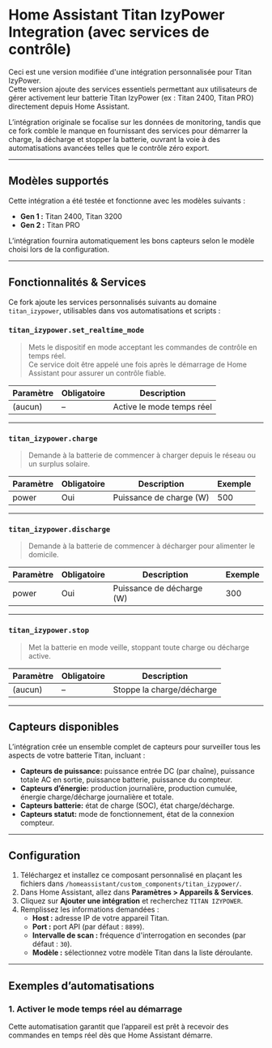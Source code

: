 # Home Assistant Titan IzyPower Integration (avec services de contrôle)

Ceci est une version modifiée d'une intégration personnalisée pour Titan IzyPower.  
Cette version ajoute des services essentiels permettant aux utilisateurs de gérer activement leur batterie Titan IzyPower (ex : Titan 2400, Titan PRO) directement depuis Home Assistant.

L’intégration originale se focalise sur les données de monitoring, tandis que ce fork comble le manque en fournissant des services pour démarrer la charge, la décharge et stopper la batterie, ouvrant la voie à des automatisations avancées telles que le contrôle zéro export.

---

## Modèles supportés

Cette intégration a été testée et fonctionne avec les modèles suivants :

- **Gen 1 :** Titan 2400, Titan 3200
- **Gen 2 :** Titan PRO  

L’intégration fournira automatiquement les bons capteurs selon le modèle choisi lors de la configuration.

---

## Fonctionnalités & Services

Ce fork ajoute les services personnalisés suivants au domaine `titan_izypower`, utilisables dans vos automatisations et scripts :

### `titan_izypower.set_realtime_mode`  
> Mets le dispositif en mode acceptant les commandes de contrôle en temps réel.  
> Ce service doit être appelé une fois après le démarrage de Home Assistant pour assurer un contrôle fiable.

| Paramètre | Obligatoire | Description                |
|-----------|-------------|----------------------------|
| (aucun)   | –           | Active le mode temps réel  |

---

### `titan_izypower.charge`  
> Demande à la batterie de commencer à charger depuis le réseau ou un surplus solaire.

| Paramètre | Obligatoire | Description             | Exemple |
|-----------|-------------|-------------------------|---------|
| power     | Oui         | Puissance de charge (W) | 500     |

---

### `titan_izypower.discharge`  
> Demande à la batterie de commencer à décharger pour alimenter le domicile.

| Paramètre | Obligatoire | Description                  | Exemple  |
|-----------|-------------|------------------------------|----------|
| power     | Oui         | Puissance de décharge (W)    | 300      |

---

### `titan_izypower.stop`  
> Met la batterie en mode veille, stoppant toute charge ou décharge active.

| Paramètre | Obligatoire | Description            |
|-----------|-------------|------------------------|
| (aucun)   | –           | Stoppe la charge/décharge |

---

## Capteurs disponibles

L’intégration crée un ensemble complet de capteurs pour surveiller tous les aspects de votre batterie Titan, incluant :

- **Capteurs de puissance:** puissance entrée DC (par chaîne), puissance totale AC en sortie, puissance batterie, puissance du compteur.
- **Capteurs d’énergie:** production journalière, production cumulée, énergie charge/décharge journalière et totale.
- **Capteurs batterie:** état de charge (SOC), état charge/décharge.
- **Capteurs statut:** mode de fonctionnement, état de la connexion compteur.

---

## Configuration

1. Téléchargez et installez ce composant personnalisé en plaçant les fichiers dans `/homeassistant/custom_components/titan_izypower/`.
2. Dans Home Assistant, allez dans **Paramètres > Appareils & Services**.  
3. Cliquez sur **Ajouter une intégration** et recherchez `TITAN IZYPOWER`.
4. Remplissez les informations demandées :  
    - **Host :** adresse IP de votre appareil Titan.  
    - **Port :** port API (par défaut : `8899`).  
    - **Intervalle de scan :** fréquence d'interrogation en secondes (par défaut : `30`).  
    - **Modèle :** sélectionnez votre modèle Titan dans la liste déroulante.  

---

## Exemples d’automatisations

### 1. Activer le mode temps réel au démarrage

Cette automatisation garantit que l’appareil est prêt à recevoir des commandes en temps réel dès que Home Assistant démarre.

